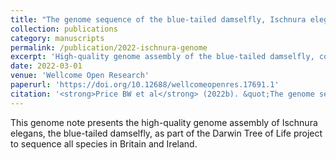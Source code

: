 ```yaml
---
title: "The genome sequence of the blue-tailed damselfly, Ischnura elegans"
collection: publications
category: manuscripts
permalink: /publication/2022-ischnura-genome
excerpt: 'High-quality genome assembly of the blue-tailed damselfly, contributing to the Darwin Tree of Life project.'
date: 2022-03-01
venue: 'Wellcome Open Research'
paperurl: 'https://doi.org/10.12688/wellcomeopenres.17691.1'
citation: '<strong>Price BW et al</strong> (2022b). &quot;The genome sequence of the blue-tailed damselfly, <i>Ischnura elegans</i> (Vander Linden, 1820).&quot; <i>Wellcome Open Research</i> 7: 66.'
---
```


This genome note presents the high-quality genome assembly of Ischnura elegans, the blue-tailed damselfly, as part of the Darwin Tree of Life project to sequence all species in Britain and Ireland.
